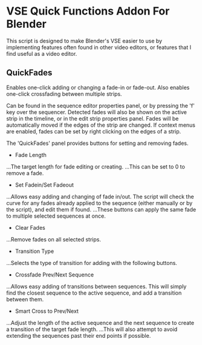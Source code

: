 # VSE Quick Functions Addon For Blender

This script is designed to make Blender's VSE easier to use by implementing features often found in other video editors, or features that I find useful as a video editor.

## QuickFades
Enables one-click adding or changing a fade-in or fade-out.  Also enables one-click crossfading between multiple strips.

Can be found in the sequence editor properties panel, or by pressing the 'f' key over the sequencer.
Detected fades will also be shown on the active strip in the timeline, or in the edit strip properties panel.  Fades will be automatically moved if the edges of the strip are changed.
If context menus are enabled, fades can be set by right clicking on the edges of a strip.

The 'QuickFades' panel provides buttons for setting and removing fades.
* Fade Length

...The target length for fade editing or creating.
...This can be set to 0 to remove a fade.

* Set Fadein/Set Fadeout

...Allows easy adding and changing of fade in/out.  The script will check the curve for any fades already applied to the sequence (either manually or by the script), and edit them if found.
...These buttons can apply the same fade to multiple selected sequences at once.

* Clear Fades

...Remove fades on all selected strips.

* Transition Type

...Selects the type of transition for adding with the following buttons.

* Crossfade Prev/Next Sequence

...Allows easy adding of transitions between sequences.  This will simply find the closest sequence to the active sequence, and add a transition between them.

* Smart Cross to Prev/Next

...Adjust the length of the active sequence and the next sequence to create a transition of the target fade length.
...This will also attempt to avoid extending the sequences past their end points if possible.
